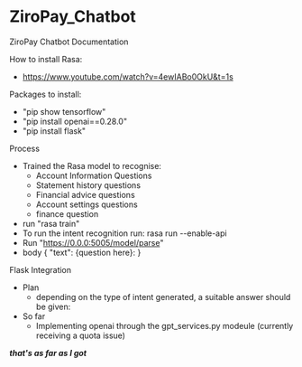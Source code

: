 # ZiroPay_Chatbot

ZiroPay Chatbot Documentation

How to install Rasa:
- https://www.youtube.com/watch?v=4ewIABo0OkU&t=1s

Packages to install:
- "pip show tensorflow"
- "pip install openai==0.28.0"
- "pip install flask"

Process
- Trained the Rasa model to recognise:
	- Account Information Questions
	- Statement history questions
	- Financial advice questions
	- Account settings questions 
	- finance question
- run "rasa train"
- To run the intent recognition run: rasa run --enable-api
- Run "https://0.0.0:5005/model/parse"
- body {
"text": {question here}: 
}

Flask Integration
- Plan
	- depending on the type of intent generated, a suitable answer should be given:
- So far
	- Implementing openai through the gpt_services.py modeule (currently receiving a quota issue)

***that's as far as I got***
